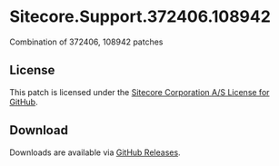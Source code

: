 # Sitecore.Support.372406.108942
Combination of 372406, 108942 patches

## License  
This patch is licensed under the [Sitecore Corporation A/S License for GitHub](https://github.com/sitecoresupport/Sitecore.Support.372406.108942/blob/master/LICENSE).  

## Download  
Downloads are available via [GitHub Releases](https://github.com/sitecoresupport/Sitecore.Support.372406.108942/releases).  
